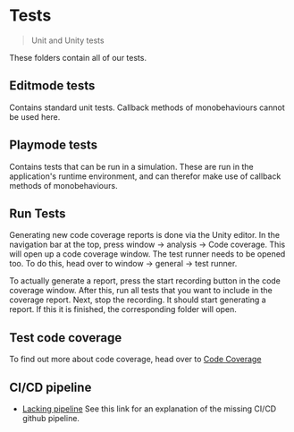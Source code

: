 # Tests
> Unit and Unity tests

These folders contain all of our tests.


## Editmode tests

Contains standard unit tests. Callback methods of monobehaviours cannot be used here. 

## Playmode tests

Contains tests that can be run in a simulation. These are run in the application's runtime environment, and can therefor make use of callback methods of monobehaviours.

## Run Tests

Generating new code coverage reports is done via the Unity editor. In the navigation bar at the top, press window -> analysis -> Code coverage. This will open up a code coverage window. The test runner needs to be opened too. To do this, head over to window -> general -> test runner.

To actually generate a report, press the start recording button in the code coverage window. After this, run all tests that you want to include in the coverage report. Next, stop the recording. It should start generating a report. If this it is finished, the corresponding folder will open.

## Test code coverage

To find out more about code coverage, head over to [Code Coverage](https://github.com/Mackthis/AwARe/tree/main/AwARe/CodeCoverage)

## CI/CD pipeline

* [Lacking pipeline](https://docs.google.com/document/d/1J8v_kLuo3Qj6CKccRga5TKI3_PSqjla7v7AQFSO_H_4/edit) See this link for an explanation of the missing CI/CD github pipeline.